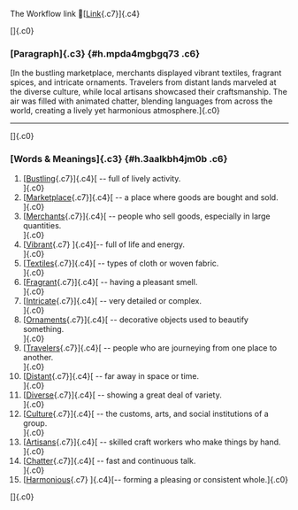 The Workflow link
👏[[Link](https://www.google.com/url?q=http://www.google.com&sa=D&source=editors&ust=1759256405359283&usg=AOvVaw3LSkN5REXUk_Mc-ZvzJ8p3){.c7}]{.c4}

[]{.c0}

### [Paragraph]{.c3} {#h.mpda4mgbgq73 .c6}

[In the bustling marketplace, merchants displayed vibrant textiles,
fragrant spices, and intricate ornaments. Travelers from distant lands
marveled at the diverse culture, while local artisans showcased their
craftsmanship. The air was filled with animated chatter, blending
languages from across the world, creating a lively yet harmonious
atmosphere.]{.c0}

------------------------------------------------------------------------

[]{.c0}

### [Words & Meanings]{.c3} {#h.3aalkbh4jm0b .c6}

1.  [[Bustling](https://www.google.com/url?q=http://www.google.com&sa=D&source=editors&ust=1759256405360383&usg=AOvVaw3_OnrqODxWH1HbG0TKiHY2){.c7}]{.c4}[ --
    full of lively activity.\
    ]{.c0}
2.  [[Marketplace](https://www.google.com/url?q=http://www.google.com&sa=D&source=editors&ust=1759256405360576&usg=AOvVaw0vx8X9pDajUTuIXonllPQ3){.c7}]{.c4}[ --
    a place where goods are bought and sold.\
    ]{.c0}
3.  [[Merchants](https://www.google.com/url?q=http://www.google.com&sa=D&source=editors&ust=1759256405360770&usg=AOvVaw3RBfqGKbdVvNBX0jz4cTQl){.c7}]{.c4}[ --
    people who sell goods, especially in large quantities.\
    ]{.c0}
4.  [[Vibrant](https://www.google.com/url?q=http://www.google.com&sa=D&source=editors&ust=1759256405360963&usg=AOvVaw2xVM-wki6UFGcD_mqIfprX){.c7}
    ]{.c4}[-- full of life and energy.\
    ]{.c0}
5.  [[Textiles](https://www.google.com/url?q=http://www.google.com&sa=D&source=editors&ust=1759256405361114&usg=AOvVaw2UVOeN2Pv0wiJ3D6LPPYJM){.c7}]{.c4}[ --
    types of cloth or woven fabric.\
    ]{.c0}
6.  [[Fragrant](https://www.google.com/url?q=http://www.google.com&sa=D&source=editors&ust=1759256405361280&usg=AOvVaw0e4JtH3xh4UDhkAhuv2fVL){.c7}]{.c4}[ --
    having a pleasant smell.\
    ]{.c0}
7.  [[Intricate](https://www.google.com/url?q=http://www.google.com&sa=D&source=editors&ust=1759256405361450&usg=AOvVaw3AwB6H_aWsnHaOvurTQ8vM){.c7}]{.c4}[ --
    very detailed or complex.\
    ]{.c0}
8.  [[Ornaments](https://www.google.com/url?q=http://www.google.com&sa=D&source=editors&ust=1759256405361597&usg=AOvVaw1gmXnXUhYczAWGuaRUaHmp){.c7}]{.c4}[ --
    decorative objects used to beautify something.\
    ]{.c0}
9.  [[Travelers](https://www.google.com/url?q=http://www.google.com&sa=D&source=editors&ust=1759256405361787&usg=AOvVaw2lp2KokHVJSLCV0X0qtuqn){.c7}]{.c4}[ --
    people who are journeying from one place to another.\
    ]{.c0}
10. [[Distant](https://www.google.com/url?q=http://www.google.com&sa=D&source=editors&ust=1759256405362020&usg=AOvVaw2T3xJgwfqukOiUc-jAQZam){.c7}]{.c4}[ --
    far away in space or time.\
    ]{.c0}
11. [[Diverse](https://www.google.com/url?q=http://www.google.com&sa=D&source=editors&ust=1759256405362171&usg=AOvVaw01KPPEeoqGCpPSsLrLNGrE){.c7}]{.c4}[ --
    showing a great deal of variety.\
    ]{.c0}
12. [[Culture](https://www.google.com/url?q=http://www.google.com&sa=D&source=editors&ust=1759256405362339&usg=AOvVaw3y8rWJVWirA19mf8DruTTm){.c7}]{.c4}[ --
    the customs, arts, and social institutions of a group.\
    ]{.c0}
13. [[Artisans](https://www.google.com/url?q=http://www.google.com&sa=D&source=editors&ust=1759256405362521&usg=AOvVaw2wzviU59lrWzGJgVw1HRgj){.c7}]{.c4}[ --
    skilled craft workers who make things by hand.\
    ]{.c0}
14. [[Chatter](https://www.google.com/url?q=http://www.google.com&sa=D&source=editors&ust=1759256405362692&usg=AOvVaw1WDrk6W9IH4W1PneqhHbzY){.c7}]{.c4}[ --
    fast and continuous talk.\
    ]{.c0}
15. [[Harmonious](https://www.google.com/url?q=http://www.google.com&sa=D&source=editors&ust=1759256405362849&usg=AOvVaw2uAThBPchw-XSK9VcGPccj){.c7}
    ]{.c4}[-- forming a pleasing or consistent whole.]{.c0}

[]{.c0}
